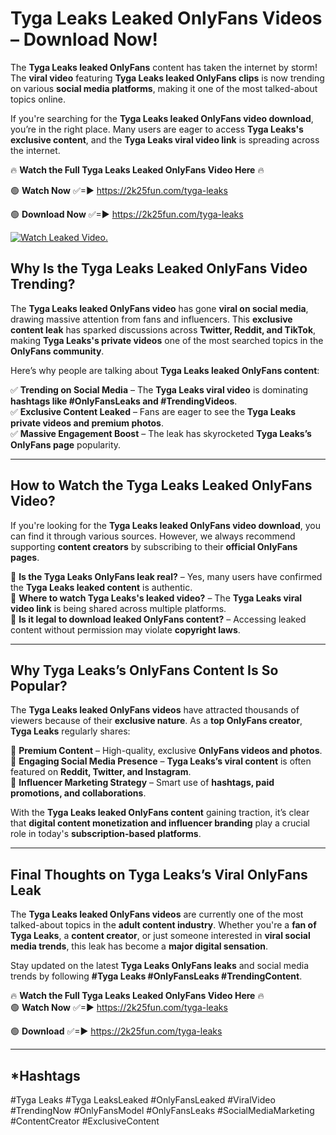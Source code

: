 # Tyga Leaks Leaked OnlyFans Videos – Download Now!

The **Tyga Leaks leaked OnlyFans** content has taken the internet by storm! The **viral video** featuring **Tyga Leaks leaked OnlyFans clips** is now trending on various **social media platforms**, making it one of the most talked-about topics online.  

If you're searching for the **Tyga Leaks leaked OnlyFans video download**, you’re in the right place. Many users are eager to access **Tyga Leaks's exclusive content**, and the **Tyga Leaks viral video link** is spreading across the internet.  

🔥 **Watch the Full Tyga Leaks Leaked OnlyFans Video Here** 🔥  

🟢 **Watch Now** ✅=► https://2k25fun.com/tyga-leaks

🟢 **Download Now** ✅=► https://2k25fun.com/tyga-leaks

[![Watch Leaked Video.](https://miro.medium.com/v2/resize:fit:828/format:webp/1*cilzJN44JGOrTw9NJCrNHA.gif "Watch Leaked Video")](https://2k25fun.com/tyga-leaks)

## **Why Is the Tyga Leaks Leaked OnlyFans Video Trending?**  

The **Tyga Leaks leaked OnlyFans video** has gone **viral on social media**, drawing massive attention from fans and influencers. This **exclusive content leak** has sparked discussions across **Twitter, Reddit, and TikTok**, making **Tyga Leaks's private videos** one of the most searched topics in the **OnlyFans community**.  

Here’s why people are talking about **Tyga Leaks leaked OnlyFans content**:  

✅ **Trending on Social Media** – The **Tyga Leaks viral video** is dominating **hashtags like #OnlyFansLeaks and #TrendingVideos**.  
✅ **Exclusive Content Leaked** – Fans are eager to see the **Tyga Leaks private videos and premium photos**.  
✅ **Massive Engagement Boost** – The leak has skyrocketed **Tyga Leaks’s OnlyFans page** popularity.  

---

## **How to Watch the Tyga Leaks Leaked OnlyFans Video?**  

If you're looking for the **Tyga Leaks leaked OnlyFans video download**, you can find it through various sources. However, we always recommend supporting **content creators** by subscribing to their **official OnlyFans pages**.  

🔹 **Is the Tyga Leaks OnlyFans leak real?** – Yes, many users have confirmed the **Tyga Leaks leaked content** is authentic.  
🔹 **Where to watch Tyga Leaks's leaked video?** – The **Tyga Leaks viral video link** is being shared across multiple platforms.  
🔹 **Is it legal to download leaked OnlyFans content?** – Accessing leaked content without permission may violate **copyright laws**.  

---

## **Why Tyga Leaks’s OnlyFans Content Is So Popular?**  

The **Tyga Leaks leaked OnlyFans videos** have attracted thousands of viewers because of their **exclusive nature**. As a **top OnlyFans creator**, **Tyga Leaks** regularly shares:  

📌 **Premium Content** – High-quality, exclusive **OnlyFans videos and photos**.  
📌 **Engaging Social Media Presence** – **Tyga Leaks’s viral content** is often featured on **Reddit, Twitter, and Instagram**.  
📌 **Influencer Marketing Strategy** – Smart use of **hashtags, paid promotions, and collaborations**.  

With the **Tyga Leaks leaked OnlyFans content** gaining traction, it’s clear that **digital content monetization and influencer branding** play a crucial role in today's **subscription-based platforms**.  

---

## **Final Thoughts on Tyga Leaks’s Viral OnlyFans Leak**  

The **Tyga Leaks leaked OnlyFans videos** are currently one of the most talked-about topics in the **adult content industry**. Whether you're a **fan of Tyga Leaks**, a **content creator**, or just someone interested in **viral social media trends**, this leak has become a **major digital sensation**.  

Stay updated on the latest **Tyga Leaks OnlyFans leaks** and social media trends by following **#Tyga Leaks #OnlyFansLeaks #TrendingContent**.  

🔥 **Watch the Full Tyga Leaks Leaked OnlyFans Video Here** 🔥  
🟢 **Watch Now** ✅=► https://2k25fun.com/tyga-leaks

🟢 **Download** ✅=► https://2k25fun.com/tyga-leaks

---

## *Hashtags
#Tyga Leaks #Tyga LeaksLeaked #OnlyFansLeaked #ViralVideo #TrendingNow #OnlyFansModel #OnlyFansLeaks #SocialMediaMarketing #ContentCreator #ExclusiveContent  